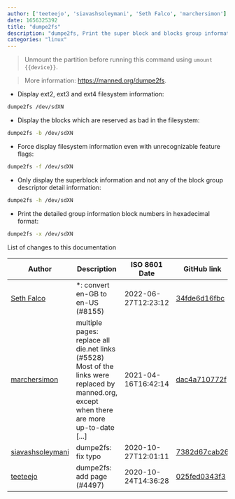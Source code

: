 ```yaml
---
author: ['teeteejo', 'siavashsoleymani', 'Seth Falco', 'marchersimon']
date: 1656325392
title: "dumpe2fs"
description: "dumpe2fs, Print the super block and blocks group information for ext2/ext3/ext4 filesystems."
categories: "linux"
---
```

> Unmount the partition before running this command using `umount {{device}}`.

> More information: <https://manned.org/dumpe2fs>.

- Display ext2, ext3 and ext4 filesystem information:

```bash
dumpe2fs /dev/sdXN
```

- Display the blocks which are reserved as bad in the filesystem:

```bash
dumpe2fs -b /dev/sdXN
```

- Force display filesystem information even with unrecognizable feature flags:

```bash
dumpe2fs -f /dev/sdXN
```

- Only display the superblock information and not any of the block group descriptor detail information:

```bash
dumpe2fs -h /dev/sdXN
```

- Print the detailed group information block numbers in hexadecimal format:

```bash
dumpe2fs -x /dev/sdXN
```
List of changes to this documentation


Author | Description | ISO 8601 Date | GitHub link
------|-----|-----|-----
[Seth Falco](mailto:seth@falco.fun) | *: convert en-GB to en-US (#8155) | 2022-06-27T12:23:12 | [34fde6d16fbc](https://github.com/tldr-pages/tldr/commit/34fde6d16fbc0a3c45fff5903f0fc2597547b1bb)
[marchersimon](mailto:50295997+marchersimon@users.noreply.github.com) | multiple pages: replace all die.net links (#5528) Most of the links were replaced by manned.org, except when there are more up-to-date [...] | 2021-04-16T16:42:14 | [dac4a710772f](https://github.com/tldr-pages/tldr/commit/dac4a710772f9adef5b9883172fb30ed2416c0eb)
[siavashsoleymani](mailto:siavash.solimanii@yahoo.com) | dumpe2fs: fix typo | 2020-10-27T12:01:11 | [7382d67cab26](https://github.com/tldr-pages/tldr/commit/7382d67cab26dd7a20e4fb93386ffea5c909805c)
[teeteejo](mailto:72230915+teeteejo@users.noreply.github.com) | dumpe2fs: add page (#4497) | 2020-10-24T14:36:28 | [025fed0343f3](https://github.com/tldr-pages/tldr/commit/025fed0343f32d7a34ac63dc30892e34bd2a4155)

